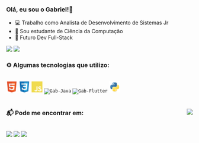 ### Olá, eu sou o Gabriel!👋

- 💻 Trabalho como Analista de Desenvolvimento de Sistemas Jr
- 📖 Sou estudante de Ciência da Computação
- 🌱 Futuro Dev Full-Stack

<div>
  <img height="180em" src="https://github-readme-stats.vercel.app/api?username=gabcamargo&show_icons=true&theme=dark"/>
  <img height="180em" src="https://github-readme-stats.vercel.app/api/top-langs/?username=gabcamargo&layout=donut&theme=dark"/>
</div>

### ⚙️ Algumas tecnologias que utilizo:

<div style="display: inline_block"><br>
  <code><img alt="Gab-HTML" height="30" src="https://raw.githubusercontent.com/devicons/devicon/master/icons/html5/html5-original.svg"></code>
  <code><img alt="Gab-CSS" height="30" src="https://raw.githubusercontent.com/devicons/devicon/master/icons/css3/css3-original.svg"></code>
  <code><img alt="Gab-Js" height="30" src="https://raw.githubusercontent.com/devicons/devicon/master/icons/javascript/javascript-plain.svg"></code>
  <code><img alt="Gab-Java" height="30" src="https://cdn.jsdelivr.net/gh/devicons/devicon/icons/java/java-original.svg"></code>
  <code><img alt="Gab-Flutter" height="30" src="https://cdn.jsdelivr.net/gh/devicons/devicon/icons/flutter/flutter-original.svg"></code>
  <code><img alt="Gab-Python" height="30" src="https://raw.githubusercontent.com/devicons/devicon/master/icons/python/python-original.svg"></code>
</div>

# <img align="right" height=100 src="https://media.giphy.com/media/JqmupuTVZYaQX5s094/giphy.gif">
### 📬 Pode me encontrar em:

<div><br>
 <a href="https://discord.gg/319142313387622402" target="_blank"><img src="https://img.shields.io/badge/Discord-7289DA?style=for-the-badge&logo=discord&logoColor=white" target="_blank"></a> 
  <a href = "mailto:gabrielvictor200026@gmail.com"><img src="https://img.shields.io/badge/Gmail-D14836?style=for-the-badge&logo=gmail&logoColor=white"></a>
  <a href="linkedin.com/in/gabriel-victor-gonçalves-de-camargo" target="_blank"><img src="https://img.shields.io/badge/-LinkedIn-%230077B5?style=for-the-badge&logo=linkedin&logoColor=white" target="_blank"></a> 
</div>


